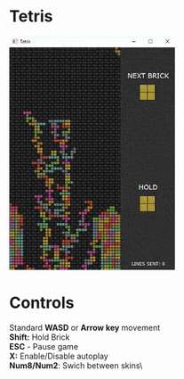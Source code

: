 # Tetris
![Game preivew](preview.gif)

# Controls
Standard **WASD** or **Arrow key** movement\
**Shift:** Hold Brick\
**ESC** - Pause game\
**X:**  Enable/Disable autoplay\
**Num8/Num2**: Swich between skins\
